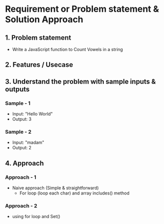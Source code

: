# Requirement or Problem statement & Solution Approach

## 1. Problem statement

- Write a JavaScript function to Count Vowels in a string

## 2. Features / Usecase

## 3. Understand the problem with sample inputs & outputs

### Sample - 1

- Input: "Hello World"
- Output: 3

### Sample - 2

- Input: "madam"
- Output: 2

## 4. Approach

### Approach - 1

- Naive approach (Simple & straightforward)
  - For loop (loop each char) and array includes() method

### Approach - 2

- using for loop and Set()
